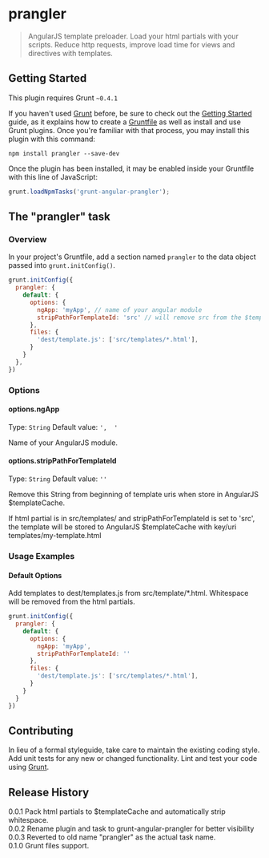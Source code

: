 # prangler

> AngularJS template preloader. Load your html partials with your scripts. Reduce http requests, improve load time for views and directives with templates.

## Getting Started
This plugin requires Grunt `~0.4.1`

If you haven't used [Grunt](http://gruntjs.com/) before, be sure to check out the [Getting Started](http://gruntjs.com/getting-started) guide, as it explains how to create a [Gruntfile](http://gruntjs.com/sample-gruntfile) as well as install and use Grunt plugins. Once you're familiar with that process, you may install this plugin with this command:

```shell
npm install prangler --save-dev
```

Once the plugin has been installed, it may be enabled inside your Gruntfile with this line of JavaScript:

```js
grunt.loadNpmTasks('grunt-angular-prangler');
```

## The "prangler" task

### Overview
In your project's Gruntfile, add a section named `prangler` to the data object passed into `grunt.initConfig()`.

```js
grunt.initConfig({
  prangler: {
    default: {
      options: {
        ngApp: 'myApp', // name of your angular module
        stripPathForTemplateId: 'src' // will remove src from the $templcateCache key  
      },
      files: {
        'dest/template.js': ['src/templates/*.html'],
      }
    }
  },
})
```

### Options

#### options.ngApp
Type: `String`
Default value: `',  '`

Name of your AngularJS module.

#### options.stripPathForTemplateId
Type: `String`
Default value: `''`

Remove this String from beginning of template uris when store in AngularJS $templateCache.

If html partial is in src/templates/ and stripPathForTemplateId is set to 'src', the template will be stored to AngularJS $templateCache with key/uri templates/my-template.html

### Usage Examples

#### Default Options
Add templates to dest/templates.js from src/template/*.html. Whitespace will be removed from the html partials.

```js
grunt.initConfig({
  prangler: {
    default: {
      options: {
        ngApp: 'myApp',
        stripPathForTemplateId: ''
      },
      files: {
        'dest/template.js': ['src/templates/*.html'],
      }
    }
  }
})
```

## Contributing
In lieu of a formal styleguide, take care to maintain the existing coding style. Add unit tests for any new or changed functionality. Lint and test your code using [Grunt](http://gruntjs.com/).

## Release History
0.0.1 Pack html partials to $templateCache and automatically strip whitespace.  
0.0.2 Rename plugin and task to grunt-angular-prangler for better visibility  
0.0.3 Reverted to old name "prangler" as the actual task name.  
0.1.0 Grunt files support.
